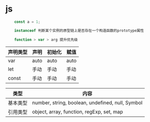 # js

```js
    const a = 1;

    instanceof 判断某个实例的原型链上是否存在一个构造函数的prototype属性
    
    function > var > arg 提升优先级

```
| 声明类型 | 声明 | 初始化 | 赋值 |
| ---- | ---- | ---- | ---- |
| var |auto |auto | auto|
| let | 手动 | 手动 | 手动 |
| const | 手动 | 手动 | 手动 |

| 类型|内容|
| ---- | ---- |
| 基本类型 | number, string, boolean, undefined, null, Symbol|
| 引用类型 | object, array, function, regExp, set, map|